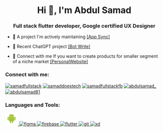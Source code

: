 <h1 align="center">Hi 👋, I'm Abdul Samad</h1>
<h3 align="center">Full stack flutter developer, Google certified UX Designer</h3>

- 🔭 A project I'm actively maintaining [[App Sync]](https://bit.ly/appsync1)

- 👯 Recent ChatGPT project [[Bot Write]](https://bit.ly/botwrite)

- 🤝 Connect with me If you want to create products for smaller segment of a niche market [[PersonalWebsite]](https://bit.ly/samadweb)

<h3 align="left">Connect with me:</h3>
<p align="left">
<a href="https://twitter.com/samadfullstack" target="blank"><img align="center" src="https://raw.githubusercontent.com/rahuldkjain/github-profile-readme-generator/master/src/images/icons/Social/twitter.svg" alt="samadfullstack" height="30" width="40" /></a>
<a href="https://linkedin.com/in/samaddoestech" target="blank"><img align="center" src="https://raw.githubusercontent.com/rahuldkjain/github-profile-readme-generator/master/src/images/icons/Social/linked-in-alt.svg" alt="samaddoestech" height="30" width="40" /></a>
<a href="https://fb.com/samadfullstackfb" target="blank"><img align="center" src="https://raw.githubusercontent.com/rahuldkjain/github-profile-readme-generator/master/src/images/icons/Social/facebook.svg" alt="samadfullstackfb" height="30" width="40" /></a>
<a href="https://dribbble.com/abdulsamad_" target="blank"><img align="center" src="https://raw.githubusercontent.com/rahuldkjain/github-profile-readme-generator/master/src/images/icons/Social/dribbble.svg" alt="abdulsamad_" height="30" width="40" /></a>
<a href="https://www.behance.net/abdulsamad81" target="blank"><img align="center" src="https://raw.githubusercontent.com/rahuldkjain/github-profile-readme-generator/master/src/images/icons/Social/behance.svg" alt="abdulsamad81" height="30" width="40" /></a>
</p>

<h3 align="left">Languages and Tools:</h3>
<p align="left"> <a href="https://developer.android.com" target="_blank" rel="noreferrer"> <img src="https://raw.githubusercontent.com/devicons/devicon/master/icons/android/android-original-wordmark.svg" alt="android" width="40" height="40"/> </a> <a href="https://www.figma.com/" target="_blank" rel="noreferrer"> <img src="https://www.vectorlogo.zone/logos/figma/figma-icon.svg" alt="figma" width="40" height="40"/> </a> <a href="https://firebase.google.com/" target="_blank" rel="noreferrer"> <img src="https://www.vectorlogo.zone/logos/firebase/firebase-icon.svg" alt="firebase" width="40" height="40"/> </a> <a href="https://flutter.dev" target="_blank" rel="noreferrer"> <img src="https://www.vectorlogo.zone/logos/flutterio/flutterio-icon.svg" alt="flutter" width="40" height="40"/> </a> <a href="https://git-scm.com/" target="_blank" rel="noreferrer"> <img src="https://www.vectorlogo.zone/logos/git-scm/git-scm-icon.svg" alt="git" width="40" height="40"/> </a> <a href="https://www.adobe.com/products/xd.html" target="_blank" rel="noreferrer"> <img src="https://cdn.worldvectorlogo.com/logos/adobe-xd.svg" alt="xd" width="40" height="40"/> </a> </p>
